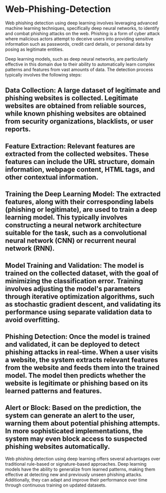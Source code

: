 # Web-Phishing-Detection

Web phishing detection using deep learning involves leveraging advanced machine learning techniques, specifically deep neural networks, to identify and combat phishing attacks on the web. Phishing is a form of cyber attack where malicious actors attempt to deceive users into providing sensitive information such as passwords, credit card details, or personal data by posing as legitimate entities.

Deep learning models, such as deep neural networks, are particularly effective in this domain due to their ability to automatically learn complex patterns and features from vast amounts of data. The detection process typically involves the following steps:

## Data Collection: A large dataset of legitimate and phishing websites is collected. Legitimate websites are obtained from reliable sources, while known phishing websites are obtained from security organizations, blacklists, or user reports.

## Feature Extraction: Relevant features are extracted from the collected websites. These features can include the URL structure, domain information, webpage content, HTML tags, and other contextual information.

## Training the Deep Learning Model: The extracted features, along with their corresponding labels (phishing or legitimate), are used to train a deep learning model. This typically involves constructing a neural network architecture suitable for the task, such as a convolutional neural network (CNN) or recurrent neural network (RNN).

## Model Training and Validation: The model is trained on the collected dataset, with the goal of minimizing the classification error. Training involves adjusting the model's parameters through iterative optimization algorithms, such as stochastic gradient descent, and validating its performance using separate validation data to avoid overfitting.

## Phishing Detection: Once the model is trained and validated, it can be deployed to detect phishing attacks in real-time. When a user visits a website, the system extracts relevant features from the website and feeds them into the trained model. The model then predicts whether the website is legitimate or phishing based on its learned patterns and features.

## Alert or Block: Based on the prediction, the system can generate an alert to the user, warning them about potential phishing attempts. In more sophisticated implementations, the system may even block access to suspected phishing websites automatically.

Web phishing detection using deep learning offers several advantages over traditional rule-based or signature-based approaches. Deep learning models have the ability to generalize from learned patterns, making them effective at detecting new and previously unseen phishing attacks. Additionally, they can adapt and improve their performance over time through continuous training on updated datasets.
